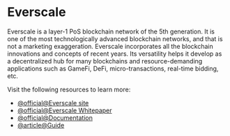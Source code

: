 # Everscale

Everscale is a layer-1 PoS blockchain network of the 5th generation. It is one of the most technologically advanced blockchain networks, and that is not a marketing exaggeration. Everscale incorporates all the blockchain innovations and concepts of recent years. Its versatility helps it develop as a decentralized hub for many blockchains and resource-demanding applications such as GameFi, DeFi, micro-transactions, real-time bidding, etc.

Visit the following resources to learn more:

- [@official@Everscale site](https://everscale.network)
- [@official@Everscale Whitepaper](https://everscale.network/files/Everscale_Whitepaper.pdf)
- [@official@Documentation](https://docs.everscale.network/)
- [@article@Guide](https://everscale.guide/)
